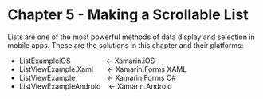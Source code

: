 # Chapter 5 - Making a Scrollable List<br/>
Lists are one of the most powerful methods of data display and selection in mobile apps. These are the solutions in this chapter and their platforms:


<ul>
<li>ListExampleiOS&nbsp;&nbsp;&nbsp;&nbsp;&nbsp;&nbsp;&nbsp;&nbsp;&nbsp;&nbsp;&nbsp;&nbsp;&nbsp;&nbsp;&nbsp;&nbsp;&nbsp;&nbsp;<- Xamarin.iOS</li>
<li>ListViewExample.Xaml &nbsp;&nbsp;&nbsp;&nbsp;&nbsp;&nbsp;<- Xamarin.Forms XAML</li>
<li>ListViewExample &nbsp;&nbsp;&nbsp;&nbsp;&nbsp;&nbsp;&nbsp;&nbsp;&nbsp;&nbsp;&nbsp;&nbsp;&nbsp;&nbsp;&nbsp;<- Xamarin.Forms C#</li>
<li>ListViewExampleAndroid&nbsp;&nbsp;&nbsp;&nbsp;<- Xamarin.Android</li>  
</ul>
